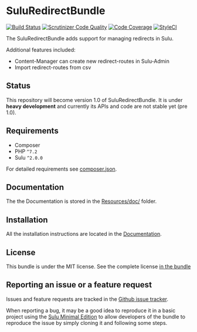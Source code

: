 # SuluRedirectBundle

[![Build Status](https://travis-ci.org/sulu/SuluRedirectBundle.svg)](https://travis-ci.org/sulu/SuluRedirectBundle)
[![Scrutinizer Code Quality](https://scrutinizer-ci.com/g/sulu/SuluRedirectBundle/badges/quality-score.png)](https://scrutinizer-ci.com/g/sulu/SuluRedirectBundle/)
[![Code Coverage](https://scrutinizer-ci.com/g/sulu/SuluRedirectBundle/badges/coverage.png)](https://scrutinizer-ci.com/g/sulu/SuluRedirectBundle/)
[![StyleCI](https://styleci.io/repos/84212244/shield)](https://styleci.io/repos/84212244)

The SuluRedirectBundle adds support for managing redirects in Sulu.

Additional features included:

* Content-Manager can create new redirect-routes in Sulu-Admin
* Import redirect-routes from csv

## Status

This repository will become version 1.0 of SuluRedirectBundle. It is under **heavy development** and currently its APIs
and code are not stable yet (pre 1.0).

## Requirements

* Composer
* PHP `^7.2`
* Sulu `^2.0.0`

For detailed requirements see [composer.json](https://github.com/sulu/SuluRedirectBundle/blob/master/composer.json).

## Documentation

The the Documentation is stored in the
[Resources/doc/](https://github.com/sulu/SuluRedirectBundle/blob/master/Resources/doc) folder.

## Installation

All the installation instructions are located in the
[Documentation](https://github.com/sulu/SuluRedirectBundle/blob/master/Resources/doc/installation.md).

## License

This bundle is under the MIT license. See the complete license [in the bundle](LICENSE)

## Reporting an issue or a feature request

Issues and feature requests are tracked in the [Github issue tracker](https://github.com/Sulu/SuluRedirectBundle/issues).

When reporting a bug, it may be a good idea to reproduce it in a basic project using the
[Sulu Minimal Edition](https://github.com/sulu/sulu-minimal) to allow developers of the bundle to reproduce the issue
by simply cloning it and following some steps.
